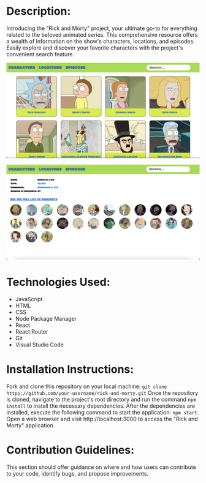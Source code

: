 # Description:
Introducing the "Rick and Morty" project, your ultimate go-to for everything related to the beloved animated series. This comprehensive resource offers a wealth of information on the show's characters, locations, and episodes. Easily explore and discover your favorite characters with the project's convenient search feature.

![Project Main Page](images/main.png)

![Project Location Details Page](images/location-details.png)

# Technologies Used:
- JavaScript
- HTML
- CSS
- Node Package Manager
- React
- React Router
- Git
- Visual Studio Code

# Installation Instructions:
Fork and clone this repository on your local machine: `git clone https://github.com/your-username/rick-and-morty.git`
Once the repository is cloned, navigate to the project's root directory and run the command `npm install` to install the necessary dependencies. After the dependencies are installed, execute the following command to start the application: `npm start`. 
Open a web browser and visit http://localhost:3000 to access the "Rick and Morty" application.

# Contribution Guidelines:
This section should offer guidance on where and how users can contribute to your code, identify bugs, and propose improvements.